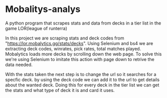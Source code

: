 # Mobalitys-analys
A python program that scrapes stats and data from decks in a tier list in the game LOR(league of runterra)


In this project we are scraping stats and deck codes from "https://lor.mobalytics.gg/stats/decks". Using Selenium and bs4 we are extracting deck codes, winrates, pick rates,
total matches played. Mobalytics loads more decks by scrolling down the web page. To solve this we're using Selenium to imitate this action with page down to retrive the data needed. 
                   
With the stats taken the next step is to change the url so it searches for a specfic deck. by using the deck code we can add it to the url to get details about the wanted deck. Doing this for every deck in the tier list we can get the stats and what type of deck it is and card it uses.
